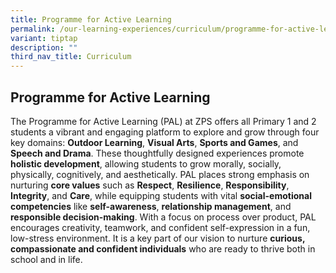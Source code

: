 ```yaml
---
title: Programme for Active Learning
permalink: /our-learning-experiences/curriculum/programme-for-active-learning/
variant: tiptap
description: ""
third_nav_title: Curriculum
---
```

<h2><strong>Programme for Active Learning</strong></h2>
<p>The Programme for Active Learning (PAL) at ZPS offers all Primary 1 and
2 students a vibrant and engaging platform to explore and grow through
four key domains: <strong>Outdoor Learning</strong>, <strong>Visual Arts</strong>, <strong>Sports and Games</strong>,
and <strong>Speech and Drama</strong>. These thoughtfully designed experiences
promote <strong>holistic development</strong>, allowing students to grow
morally, socially, physically, cognitively, and aesthetically. PAL places
strong emphasis on nurturing <strong>core values</strong> such as <strong>Respect</strong>, <strong>Resilience</strong>, <strong>Responsibility</strong>, <strong>Integrity</strong>,
and <strong>Care</strong>, while equipping students with vital <strong>social-emotional competencies</strong> like <strong>self-awareness</strong>, <strong>relationship management</strong>,
and <strong>responsible decision-making</strong>. With a focus on process
over product, PAL encourages creativity, teamwork, and confident self-expression
in a fun, low-stress environment. It is a key part of our vision to nurture <strong>curious, compassionate and confident individuals</strong> who
are ready to thrive both in school and in life.</p>
<p></p>